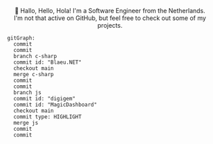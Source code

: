 <p align="center">👋 Hallo, Hello, Hola! I'm a Software Engineer from the Netherlands. </br> I'm not that active on GitHub, but feel free to check out some of my projects.</p>

```mermaid
  gitGraph:
    commit
    commit
    branch c-sharp
    commit id: "Blaeu.NET"
    checkout main
    merge c-sharp
    commit
    commit
    branch js
    commit id: "digigem"
    commit id: "MagicDashboard"
    checkout main
    commit type: HIGHLIGHT
    merge js
    commit
    commit
```

<!--
**mickeydelsman/mickeydelsman** is a ✨ _special_ ✨ repository because its `README.md` (this file) appears on your GitHub profile.

Here are some ideas to get you started:

- 🔭 I’m currently working on ...
- 🌱 I’m currently learning ...
- 👯 I’m looking to collaborate on ...
- 🤔 I’m looking for help with ...
- 💬 Ask me about ...
- 📫 How to reach me: ...
- 😄 Pronouns: ...
- ⚡ Fun fact: ...
-->

